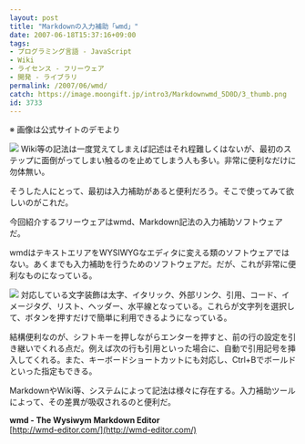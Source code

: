 ```yaml
---
layout: post
title: "Markdownの入力補助「wmd」"
date: 2007-06-18T15:37:16+09:00
tags: 
- プログラミング言語 - JavaScript
- Wiki
- ライセンス - フリーウェア
- 開発 - ライブラリ
permalink: /2007/06/wmd/
catch: https://image.moongift.jp/intro3/Markdownwmd_5D0D/3_thumb.png
id: 3733
---
```

※ 画像は公式サイトのデモより   
  
[![](https://image.moongift.jp/intro3/Markdownwmd_5D0D/2_thumb.png)](https://image.moongift.jp/intro3/Markdownwmd_5D0D/24.png) Wiki等の記法は一度覚えてしまえば記述はそれ程難しくはないが、最初のステップに面倒がってしまい触るのを止めてしまう人も多い。非常に便利なだけに勿体無い。   
  
そうした人にとって、最初は入力補助があると便利だろう。そこで使ってみて欲しいのがこれだ。   
  
今回紹介するフリーウェアはwmd、Markdown記法の入力補助ソフトウェアだ。   
  
<!--more-->  
  
wmdはテキストエリアをWYSIWYGなエディタに変える類のソフトウェアではない。あくまでも入力補助を行うためのソフトウェアだ。だが、これが非常に便利なものになっている。   
  
[![](https://image.moongift.jp/intro3/Markdownwmd_5D0D/3_thumb.png)](https://image.moongift.jp/intro3/Markdownwmd_5D0D/32.png) 対応している文字装飾は太字、イタリック、外部リンク、引用、コード、イメージタグ、リスト、ヘッダー、水平線となっている。これらが文字列を選択して、ボタンを押すだけで簡単に利用できるようになっている。   
  
結構便利なのが、シフトキーを押しながらエンターを押すと、前の行の設定を引き継いでくれる点だ。例えば次の行も引用といった場合に、自動で引用記号を挿入してくれる。また、キーボードショートカットにも対応し、Ctrl+Bでボールドといった指定もできる。   
  
MarkdownやWiki等、システムによって記法は様々に存在する。入力補助ツールによって、その差異が吸収されるのと便利だ。   
  
**wmd - The Wysiwym Markdown Editor**  
[http://wmd-editor.com/](http://wmd-editor.com/)

